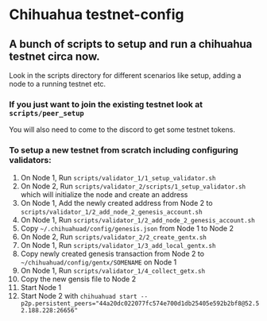 # Chihuahua testnet-config

## A bunch of scripts to setup and run a chihuahua testnet circa now.

Look in the scripts directory for different scenarios like setup, adding a node to a running testnet etc.

### If you just want to join the existing testnet look at `scripts/peer_setup`
You will also need to come to the discord to get some testnet tokens.


### To setup a new testnet from scratch including configuring validators:
1. On Node 1, Run `scripts/validator_1/1_setup_validator.sh`
2. On Node 2, Run `scripts/validator_2/scripts/1_setup_validator.sh` which will initialize the node and create an address
3. On Node 1, Add the newly created address from Node 2 to `scripts/validator_1/2_add_node_2_genesis_account.sh`
4. On Node 1, Run `scripts/validator_1/2_add_node_2_genesis_account.sh`
5. Copy `~/.chihuahuad/config/genesis.json` from Node 1 to Node 2
6. On Node 2, Run `scripts/validator_2/2_create_gentx.sh`
7. On Node 1, Run `scripts/validator_1/3_add_local_gentx.sh` 
8. Copy newly created genesis transaction from Node 2 to `~/chihuahuad/config/gentx/SOMENAME` on Node 1 
9. On Node 1, Run `scripts/validator_1/4_collect_getx.sh`
10. Copy the new gensis file to Node 2
11. Start Node 1
12. Start Node 2 with `chihuahuad start --p2p.persistent_peers="44a20dc022077fc574e700d1db25405e592b2bf8@52.52.188.228:26656"`
